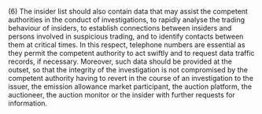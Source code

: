 (6) The insider list should also contain data that may assist the competent authorities in the conduct of investigations, to rapidly analyse the trading behaviour of insiders, to establish connections between insiders and persons involved in suspicious trading, and to identify contacts between them at critical times. In this respect, telephone numbers are essential as they permit the competent authority to act swiftly and to request data traffic records, if necessary. Moreover, such data should be provided at the outset, so that the integrity of the investigation is not compromised by the competent authority having to revert in the course of an investigation to the issuer, the emission allowance market participant, the auction platform, the auctioneer, the auction monitor or the insider with further requests for information.